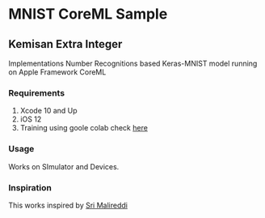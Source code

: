 #  MNIST CoreML Sample
## Kemisan Extra Integer
Implementations Number Recognitions based Keras-MNIST model running on Apple Framework CoreML

### Requirements
1. Xcode 10 and Up
1. iOS 12
1. Training using goole colab check [here](https://colab.research.google.com/drive/1MTb92e1A4evukF9T8JGs2Ozqb_qaehKM#scrollTo=mb45uMESiy8u)

### Usage
Works on SImulator and Devices.


### Inspiration
This works inspired by [Sri Malireddi](https://sriraghu.com/2017/07/06/computer-vision-in-ios-coremlkerasmnist/)

